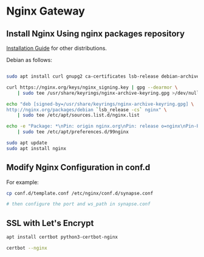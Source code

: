 # Nginx Gateway

## Install Nginx Using nginx packages repository

[Installation Guide](https://nginx.org/en/linux_packages.html#Debian) for other distributions.

Debian as follows:
```bash

sudo apt install curl gnupg2 ca-certificates lsb-release debian-archive-keyring

curl https://nginx.org/keys/nginx_signing.key | gpg --dearmor \
    | sudo tee /usr/share/keyrings/nginx-archive-keyring.gpg >/dev/null

echo "deb [signed-by=/usr/share/keyrings/nginx-archive-keyring.gpg] \
http://nginx.org/packages/debian `lsb_release -cs` nginx" \
    | sudo tee /etc/apt/sources.list.d/nginx.list

echo -e "Package: *\nPin: origin nginx.org\nPin: release o=nginx\nPin-Priority: 900\n" \
    | sudo tee /etc/apt/preferences.d/99nginx

sudo apt update
sudo apt install nginx
```

## Modify Nginx Configuration in conf.d

For example: 
```bash
cp conf.d/template.conf /etc/nginx/conf.d/synapse.conf

# then configure the port and ws_path in synapse.conf
```

## SSL with Let's Encrypt


```bash
apt install certbot python3-certbot-nginx

certbot --nginx
```